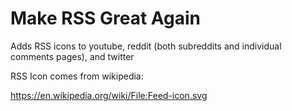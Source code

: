 # Make RSS Great Again

Adds RSS icons to youtube, reddit (both subreddits and individual comments pages), and twitter

RSS Icon comes from wikipedia:

https://en.wikipedia.org/wiki/File:Feed-icon.svg
